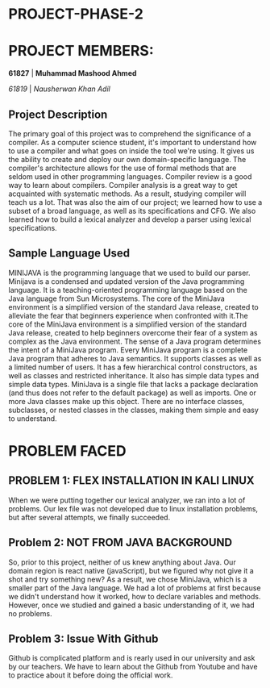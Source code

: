 
# PROJECT-PHASE-2

# PROJECT MEMBERS:

**61827** | **Muhammad Mashood Ahmed**
  
*61819* | *Nausherwan Khan Adil*
## Project Description 
The primary goal of this project was to comprehend the significance of a compiler. As a computer science student, it's important to understand how to use a compiler and what goes on inside the tool we're using. It gives us the ability to create and deploy our own domain-specific language. The compiler's architecture allows for the use of formal methods that are seldom used in other programming languages. Compiler review is a good way to learn about compilers.
Compiler analysis is a great way to get acquainted with systematic methods. As a result, studying compiler will teach us a lot. That was also the aim of our project; we learned how to use a subset of a broad language, as well as its specifications and CFG. We also learned how to build a lexical analyzer and develop a parser using lexical specifications.

## Sample Language Used 
MINIJAVA is the programming language that we used to build our parser. Minijava is a condensed and updated version of the Java programming language. It is a teaching-oriented programming language based on the Java language from Sun Microsystems. The core of the MiniJava environment is a simplified version of the standard Java release, created to alleviate the fear that beginners experience when confronted with it.The core of the MiniJava environment is a simplified version of the standard Java release, created to help beginners overcome their fear of a system as complex as the Java environment. The sense of a Java program determines the intent of a MiniJava program. Every MiniJava program is a complete Java program that adheres to Java semantics. It supports classes as well as a limited number of users.
It has a few hierarchical control constructors, as well as classes and restricted inheritance. It also has simple data types and simple data types. MiniJava is a single file that lacks a package declaration (and thus does not refer to the default package) as well as imports. One or more Java classes make up this object. There are no interface classes, subclasses, or nested classes in the classes, making them simple and easy to understand.

# PROBLEM FACED
## PROBLEM 1: FLEX INSTALLATION IN KALI LINUX
When we were putting together our lexical analyzer, we ran into a lot of problems. Our lex file was not developed due to linux installation problems, but after several attempts, we finally succeeded.

## Problem 2: NOT FROM JAVA BACKGROUND
So, prior to this project, neither of us knew anything about Java. Our domain region is react native (javaScript), but we figured why not give it a shot and try something new? As a result, we chose MiniJava, which is a smaller part of the Java language. We had a lot of problems at first because we didn't understand how it worked, how to declare variables and methods. However, once we studied and gained a basic understanding of it, we had no problems.

## Problem 3: Issue With Github
Github is complicated platform and is rearly used in our university and ask by our teachers. We have to learn about the Github from Youtube and have to practice about it before doing the official work.
